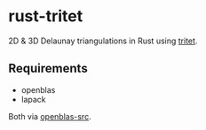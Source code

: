 # rust-tritet

2D & 3D Delaunay triangulations in Rust using [tritet].

## Requirements

- openblas
- lapack

Both via [openblas-src].


[tritet]: https://docs.rs/tritet/latest/tritet/
[openblas-src]: https://github.com/blas-lapack-rs/blas-lapack-rs.github.io/wiki
